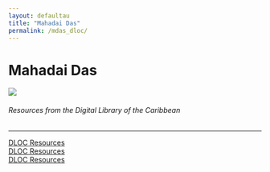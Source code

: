 ```yaml
---
layout: defaultau
title: "Mahadai Das"
permalink: /mdas_dloc/
---
```

<!-- partial:index.partial.html -->
<div class="content">
    <h1>Mahadai Das</h1>
    <div class="quote">
        <div><img src="https://www.peepaltreepress.com/sites/default/files/styles/author_large/public/Mahadai%20Das.jpg" class="logo"></div>
    </div>
    <body>
    <h6>Resources from the Digital Library of the Caribbean</h6><hr> 
        <a href="https://www.dloc.com/UF00080046/00025/images" target="_blank">DLOC Resources</a><br>
        <a href="https://www.dloc.com/UF00080046/00028/images" target="_blank">DLOC Resources</a><br>
        <a href="https://www.dloc.com/UF00088915/00006/images" target="_blank">DLOC Resources</a><br>
    </body> 
          </div>
  <!-- partial -->
<script src='https://cdnjs.cloudflare.com/ajax/libs/jquery/3.1.1/jquery.min.js'></script><script  src="{{ site.baseurl }}/assets/js/authorscript.js"></script>